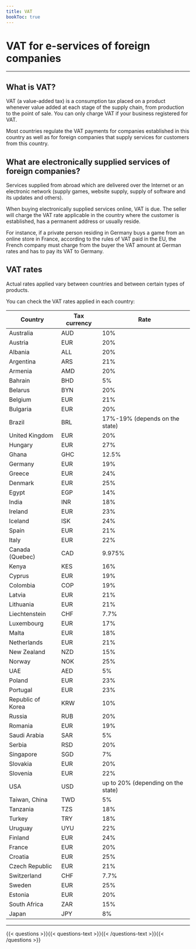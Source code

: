 ```yaml
---
title: VAT
bookToc: true
---
```


# VAT for e-services of foreign companies
***

## What is VAT?

VAT (a value-added tax) is a consumption tax placed on a product whenever value added at each stage of the supply chain, from production to the point of sale. 
You can only charge VAT if your business registered for VAT.

Most countries regulate the VAT payments for companies established in this country as well as for foreign companies that supply services for customers from this country.

## What are electronically supplied services of foreign companies?

Services supplied from abroad which are delivered over the Internet or an electronic network (supply games, website supply, supply of software and its updates and others).

When buying electronically supplied services online, VAT is due. 
The seller will charge the VAT rate applicable in the country where the customer is established, has a permanent address or usually reside.

For instance, if a private person residing in Germany buys a game from an online store in France, according to the rules of VAT paid in the EU, the French company must charge from the buyer the VAT amount at German rates and has to pay its VAT to Germany.

## VAT rates

Actual rates applied vary between countries and between certain types of products. 

You can check the VAT rates applied in each country:

Country|Tax currency|Rate
---|---|---
Australia|AUD|10%
Austria|EUR|20%
Albania|ALL|20%
Argentina|ARS|21%
Armenia|AMD|20%
Bahrain|BHD|5%
Belarus|BYN|20%
Belgium|EUR|21%
Bulgaria|EUR|20%
Brazil|BRL|17%-19% (depends on the state)
United Kingdom|EUR|20%
Hungary|EUR|27%
Ghana|GHC|12.5%
Germany|EUR|19%
Greece|EUR|24%
Denmark|EUR|25%
Egypt|EGP|14%
India|INR|18%
Ireland|EUR|23%
Iceland|ISK|24%
Spain|EUR|21%
Italy|EUR|22%
Canada (Quebec)|CAD|9.975%
Kenya|KES|16%
Cyprus|EUR|19%
Colombia|COP|19%
Latvia|EUR|21%
Lithuania|EUR|21%
Liechtenstein|CHF|7.7%
Luxembourg|EUR|17%
Malta|EUR|18%
Netherlands|EUR|21%
New Zealand|NZD|15%
Norway|NOK|25%
UAE|AED|5%
Poland|EUR|23%
Portugal|EUR|23%
Republic of Korea|KRW|10%
Russia|RUB|20%
Romania|EUR|19%
Saudi Arabia|SAR|5%
Serbia|RSD|20%
Singapore|SGD|7%
Slovakia|EUR|20%
Slovenia|EUR|22%
USA|USD|up to 20% (depending on the state)
Taiwan, China|TWD|5%
Tanzania|TZS|18%
Turkey|TRY|18%
Uruguay|UYU|22%
Finland|EUR|24%
France|EUR|20%
Croatia|EUR|25%
Czech Republic|EUR|21%
Switzerland|CHF|7.7%
Sweden|EUR|25%
Estonia|EUR|20%
South Africa|ZAR|15%
Japan|JPY|8%

***

{{< questions >}}{{< questions-text >}}{{< /questions-text >}}{{< /questions >}}
